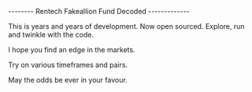 --------  Rentech Fakeallion Fund Decoded  -------------

This is years and years of development. 
Now open sourced.
Explore, run and twinkle with the code.

I hope you find an edge in the markets.

Try on various timeframes and pairs.

May the odds be ever in your favour.
